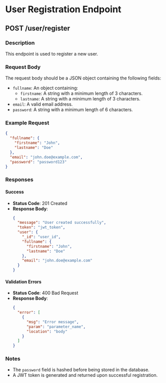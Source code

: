 # User Registration Endpoint

## POST /user/register

### Description
This endpoint is used to register a new user.

### Request Body
The request body should be a JSON object containing the following fields:
- `fullname`: An object containing:
  - `firstname`: A string with a minimum length of 3 characters.
  - `lastname`: A string with a minimum length of 3 characters.
- `email`: A valid email address.
- `password`: A string with a minimum length of 6 characters.

### Example Request
```json
{
  "fullname": {
    "firstname": "John",
    "lastname": "Doe"
  },
  "email": "john.doe@example.com",
  "password": "password123"
}
```

### Responses

#### Success
- **Status Code**: 201 Created
- **Response Body**:
  ```json
  {
    "message": "User created successfully",
    "token": "jwt_token",
    "user": {
      "_id": "user_id",
      "fullname": {
        "firstname": "John",
        "lastname": "Doe"
      },
      "email": "john.doe@example.com"
    }
  }
  ```

#### Validation Errors
- **Status Code**: 400 Bad Request
- **Response Body**:
  ```json
  {
    "error": [
      {
        "msg": "Error message",
        "param": "parameter_name",
        "location": "body"
      }
    ]
  }
  ```

### Notes
- The `password` field is hashed before being stored in the database.
- A JWT token is generated and returned upon successful registration.
